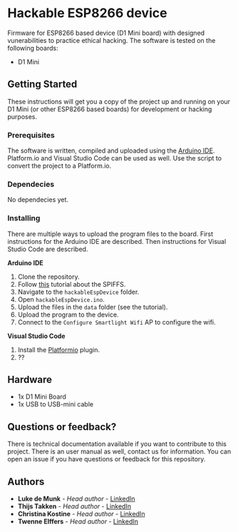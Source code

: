 # Hackable ESP8266 device
Firmware for ESP8266 based device (D1 Mini board) with designed vunerabilities to practice ethical hacking. The software is tested on the following boards:

* D1 Mini

## Getting Started

These instructions will get you a copy of the project up and running on your D1 Mini (or other ESP8266 based boards) for development or hacking purposes.

### Prerequisites

The software is written, compiled and uploaded using the [Arduino IDE](https://www.arduino.cc/en/software). Platform.io and Visual Studio Code can be used as well. Use the script to convert the project to a Platform.io.

### Dependecies

No dependecies yet.

### Installing

There are multiple ways to upload the program files to the board. First instructions for the Arduino IDE are described. Then instructions for Visual Studio Code are described.

<b>Arduino IDE</b>
1. Clone the repository.
2. Follow [this](https://randomnerdtutorials.com/install-esp8266-filesystem-uploader-arduino-ide) tutorial about the SPIFFS.
3. Navigate to the `hackableEspDevice` folder.
4. Open `hackableEspDevice.ino`.
5. Upload the files in the `data` folder (see the tutorial).
6. Upload the program to the device.
7. Connect to the `Configure Smartlight Wifi` AP to configure the wifi.

<b>Visual Studio Code</b>
1. Install the [Platformio](https://platformio.org/install/ide?install=vscode) plugin.
2. ??

## Hardware

* 1x D1 Mini Board
* 1x USB to USB-mini cable

## Questions or feedback?

There is technical documentation available if you want to contribute to this project. There is an user manual as well, contact us for information. You can open an issue if you have questions or feedback for this repository.

## Authors

* **Luke de Munk** - *Head author* - [LinkedIn](https://www.linkedin.com/in/luke-de-munk/)
* **Thijs Takken** - *Head author* - [LinkedIn](https://www.linkedin.com/in/)
* **Christina Kostine** - *Head author* - [LinkedIn](https://www.linkedin.com/in/)
* **Twenne Elffers** - *Head author* - [LinkedIn](https://www.linkedin.com/in/)

<!-- ## License

This project is licensed under the MIT License - see the [LICENSE.md](LICENSE.md) file for details -->